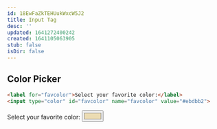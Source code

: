 ```yaml
---
id: 18EwFaZkTEHUukWxcW5J2
title: Input Tag
desc: ''
updated: 1641272400242
created: 1641105063905
stub: false
isDir: false
---
```


## Color Picker

```html
<label for="favcolor">Select your favorite color:</label>
<input type="color" id="favcolor" name="favcolor" value="#ebdbb2">
```

<label for="favcolor">Select your favorite color:</label>
<input type="color" id="favcolor" name="favcolor" value="#ebdbb2">
